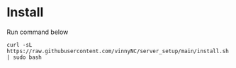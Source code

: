 # Install
Run command below

`curl -sL https://raw.githubusercontent.com/vinnyNC/server_setup/main/install.sh | sudo bash`
